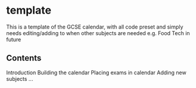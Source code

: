 # template
This is a template of the GCSE calendar, with all code preset and simply needs editing/adding to when other subjects are needed e.g. Food Tech in future

## Contents
Introduction
Building the calendar
Placing exams in calendar
Adding new subjects
...
